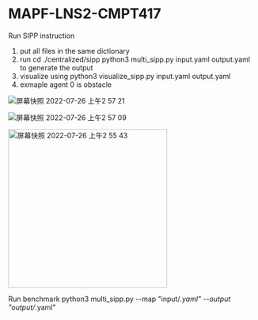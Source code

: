 # MAPF-LNS2-CMPT417

Run SIPP instruction
1. put all files in the same dictionary
2. run cd ./centralized/sipp
python3 multi_sipp.py input.yaml output.yaml to generate the output
3. visualize using python3 visualize_sipp.py input.yaml output.yaml 
4. exmaple agent 0 is obstacle

![屏幕快照 2022-07-26 上午2 57 21](https://user-images.githubusercontent.com/98841015/180979273-0e5ec7a1-2f0e-43fc-852a-1dcf634962c1.png)

![屏幕快照 2022-07-26 上午2 57 09](https://user-images.githubusercontent.com/98841015/180979278-be897a3a-1284-44ff-b9d5-0eacd71b2fc6.png)

<img width="321" alt="屏幕快照 2022-07-26 上午2 55 43" src="https://user-images.githubusercontent.com/98841015/180979279-70c9afd2-9086-475b-8ff7-117407488959.png">

Run benchmark python3 multi_sipp.py --map "input/*.yaml" --output "output/*.yaml"

